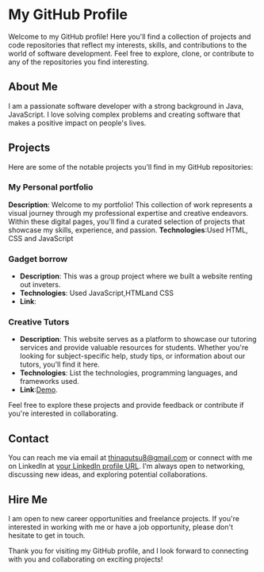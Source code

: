 # My GitHub Profile

Welcome to my GitHub profile! Here you'll find a collection of projects and code repositories that reflect my interests, skills, and contributions to the world of software development. Feel free to explore, clone, or contribute to any of the repositories you find interesting.

## About Me

I am a passionate software developer with a strong background in Java, JavaScript. I love solving complex problems and creating software that makes a positive impact on people's lives.

## Projects

Here are some of the notable projects you'll find in my GitHub repositories:

### My Personal portfolio

**Description**: Welcome to my portfolio! This collection of work represents a visual journey through my professional expertise and creative endeavors. Within these digital pages, you'll find a curated selection of projects that showcase my skills, experience, and passion.
 **Technologies**:Used HTML, CSS and JavaScript
  

### Gadget borrow

- **Description**: This was a group project where we built a website renting out inveters.
- **Technologies**: Used JavaScript,HTMLand CSS
- **Link**:

### Creative Tutors

- **Description**: This website serves as a platform to showcase our tutoring services and provide valuable resources for students. Whether you're looking for subject-specific help, study tips, or information about our tutors, you'll find it here.
- **Technologies**: List the technologies, programming languages, and frameworks used.
- **Link**:[Demo](https://creative-tutors-website.netlify.app).

Feel free to explore these projects and provide feedback or contribute if you're interested in collaborating.


## Contact

You can reach me via email at [thinaqutsu8@gmail.com](mailto:thinaqutsu8@gmail.com) or connect with me on LinkedIn at [your LinkedIn profile URL](https://www.linkedin.com/in/your-profile-url/). I'm always open to networking, discussing new ideas, and exploring potential collaborations.


## Hire Me

I am open to new career opportunities and freelance projects. If you're interested in working with me or have a job opportunity, please don't hesitate to get in touch.

Thank you for visiting my GitHub profile, and I look forward to connecting with you and collaborating on exciting projects!
